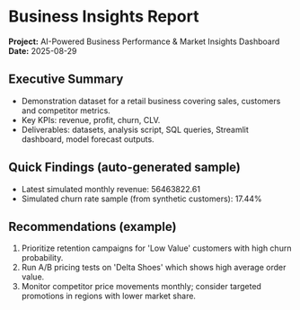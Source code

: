 # Business Insights Report

**Project:** AI-Powered Business Performance & Market Insights Dashboard
**Date:** 2025-08-29

## Executive Summary
- Demonstration dataset for a retail business covering sales, customers and competitor metrics.
- Key KPIs: revenue, profit, churn, CLV.
- Deliverables: datasets, analysis script, SQL queries, Streamlit dashboard, model forecast outputs.

## Quick Findings (auto-generated sample)
- Latest simulated monthly revenue: 56463822.61
- Simulated churn rate sample (from synthetic customers): 17.44%

## Recommendations (example)
1. Prioritize retention campaigns for 'Low Value' customers with high churn probability.
2. Run A/B pricing tests on 'Delta Shoes' which shows high average order value.
3. Monitor competitor price movements monthly; consider targeted promotions in regions with lower market share.
